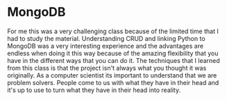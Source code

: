 # MongoDB

For me this was a very challenging class because of the limited time that I had to study the material. 
Understanding CRUD and linking Python to MongoDB was a very interesting experience and the advantages are endless when doing it this way because of the amazing
flexibility that you have in the different ways that you can do it. The techniques that I learned from this class is that the project isn't always what you thought it was originally. As a computer scientist its important to understand that we are problem solvers. People come to us with what they have in their head and it's up to use to turn what they have in their head into reality. 
